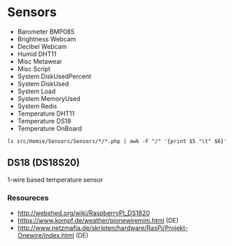# Sensors

 - Barometer	BMP085
 - Brightness	Webcam
 - Decibel	Webcam
 - Humid	DHT11
 - Misc	Metawear
 - Misc	Script
 - System	DiskUsedPercent
 - System	DiskUsed
 - System	Load
 - System	MemoryUsed
 - System	Redis
 - Temperature	DHT11
 - Temperature	DS18
 - Temperature	OnBoard

```
ls src/Homie/Sensors/Sensors/*/*.php | awk -F "/" '{print $5 "\t" $6}'
```

## DS18 (DS18S20)
1-wire based temperature sensor
### Resoureces
- http://webshed.org/wiki/RaspberryPI_DS1820
- https://www.kompf.de/weather/pionewiremini.html (DE)
- http://www.netzmafia.de/skripten/hardware/RasPi/Projekt-Onewire/index.html (DE)
